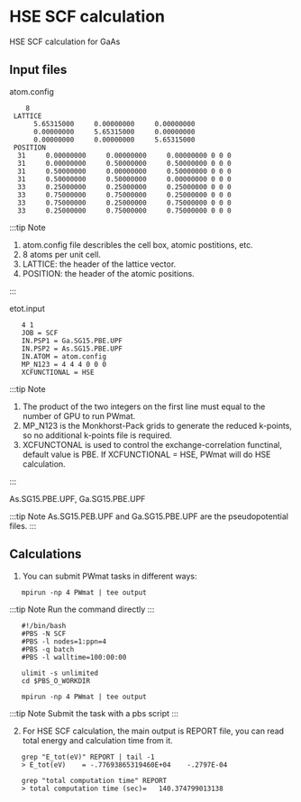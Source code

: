 # HSE SCF calculation

HSE SCF calculation for GaAs

## Input files

atom.config

```dotnetcli
    8
 LATTICE
      5.65315000     0.00000000     0.00000000
      0.00000000     5.65315000     0.00000000
      0.00000000     0.00000000     5.65315000
 POSITION
  31     0.00000000     0.00000000     0.00000000 0 0 0
  31     0.00000000     0.50000000     0.50000000 0 0 0
  31     0.50000000     0.00000000     0.50000000 0 0 0
  31     0.50000000     0.50000000     0.00000000 0 0 0
  33     0.25000000     0.25000000     0.25000000 0 0 0
  33     0.75000000     0.75000000     0.25000000 0 0 0
  33     0.75000000     0.25000000     0.75000000 0 0 0
  33     0.25000000     0.75000000     0.75000000 0 0 0
```

:::tip Note

1.  atom.config file describles the cell box, atomic postitions, etc.
2.  8 atoms per unit cell.
3.  LATTICE: the header of the lattice vector.
4.  POSITION: the header of the atomic positions.

:::

etot.input

```dotnetcli
   4 1
   JOB = SCF
   IN.PSP1 = Ga.SG15.PBE.UPF
   IN.PSP2 = As.SG15.PBE.UPF
   IN.ATOM = atom.config
   MP_N123 = 4 4 4 0 0 0
   XCFUNCTIONAL = HSE
```

:::tip Note

1.  The product of the two integers on the first line must equal to the number of GPU to run PWmat.
2.  MP_N123 is the Monkhorst-Pack grids to generate the reduced k-points, so no additional k-points file is required.
3.  XCFUNCTONAL is used to control the exchange-correlation functinal, default value is PBE. If XCFUNCTIONAL = HSE, PWmat will do HSE calculation.

:::

As.SG15.PBE.UPF, Ga.SG15.PBE.UPF

:::tip Note
As.SG15.PEB.UPF and Ga.SG15.PBE.UPF are the pseudopotential files.
:::

## Calculations

1. You can submit PWmat tasks in different ways:

```dotnetcli
   mpirun -np 4 PWmat | tee output
```

:::tip Note
Run the command directly
:::

```dotnetcli
   #!/bin/bash
   #PBS -N SCF
   #PBS -l nodes=1:ppn=4
   #PBS -q batch
   #PBS -l walltime=100:00:00

   ulimit -s unlimited
   cd $PBS_O_WORKDIR

   mpirun -np 4 PWmat | tee output
```

:::tip Note
Submit the task with a pbs script
::: 

2. For HSE SCF calculation, the main output is REPORT file, you can read total energy and calculation time from it.

```dotnetcli
   grep "E_tot(eV)" REPORT | tail -1
   > E_tot(eV)    = -.77693865319460E+04    -.2797E-04
```

```dotnetcli
   grep "total computation time" REPORT
   > total computation time (sec)=   140.374799013138
```
